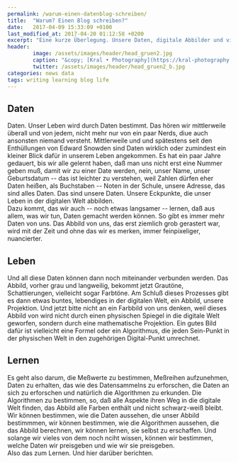 ```yaml
---
permalink: /warum-einen-datenblog-schreiben/
title:  "Warum? Einen Blog schreiben?"
date:   2017-04-09 15:33:09 +0100
last_modified_at: 2017-04-20 01:12:58 +0200 
excerpt: "Eine kurze Überlegung. Unsere Daten, digitale Abbilder und viel zu lernen. Und hier darüber schreiben."
header:
        image: /assets/images/header/head_gruen2.jpg
        caption: "&copy; [Kral • Photography](https://kral-photography.com)"
        twitter: /assets/images/header/head_gruen2_b.jpg
categories: news data
tags: writing learning blog life
---
```


## Daten

Daten. Unser Leben wird durch Daten bestimmt. Das hören wir mittlerweile überall und von jedem, nicht mehr nur von ein paar Nerds, diue auch ansonsten niemand versteht. Mittlerweile und und spätestens seit den Enthüllungen von Edward Snowden sind Daten wirklich oder zumindest ein kleiner Blick dafür in unserem Leben angekommen. Es hat ein paar Jahre gedauert, bis wir alle gelernt haben, daß man uns nicht erst eine Nummer geben muß, damit wir zu einer Date werden, nein, unser Name, unser Geburtsdatum -- das ist leichter zu verstehen, weil Zahlen dürfen eher Daten heißen, als Buchstaben -- Noten in der Schule, unsere Adresse, das sind alles Daten. Das sind unsere Daten. Unsere Eckpunkte, die unser Leben in der digitalen Welt abbilden.   
Dazu kommt, das wir auch -- noch etwas langsamer -- lernen, daß aus allem, was wir tun, Daten gemacht werden können. So gibt es immer mehr Daten von uns. Das Abbild von uns, das erst ziemlich grob gerastert war, wird mit der Zeit und ohne das wir es merken, immer feinpixeliger, nuancierter.

## Leben

Und all diese Daten können dann noch miteinander verbunden werden. Das Abbild, vorher grau und langweilig, bekommt jetzt Grautöne, Schattierungen, vielleicht sogar Farbtöne. Am Schluß dieses Prozesses gibt es dann etwas buntes, lebendiges in der digitalen Welt, ein Abbild, unsere Projektion. Und jetzt bitte nicht an ein Farbbild von uns denken, weil dieses Abbild von wird nicht durch einen physischen Spiegel in die digitale Welt geworfen, sondern durch eine mathematische Projektion. Ein gutes Bild dafür ist vielleicht eine Formel oder ein Algorithmus, die jeden Sein-Punkt in der physischen Welt in den zugehörigen Digital-Punkt umrechnet.

## Lernen

Es geht also darum, die Meßwerte zu bestimmen, Meßreihen aufzunehmen, Daten zu erhalten, das wie des Datensammelns zu erforschen, die Daten an sich zu erforschen und natürlich die Algorithmen zu erkunden. Die Algorithmen zu bestimmen, so, daß alle Aspekte ihren Weg in die digitale Welt finden, das Abbild alle Farben enthält und nicht schwarz-weiß bleibt.   
Wir können bestimmen, wie die Daten aussehen, die unser Abbild bestimmmen, wir können bestimmen, wie die Algorithmen aussehen, die das Abbild berechnen, wir können lernen, sie selbst zu erschaffen. Und solange wir vieles von dem noch nciht wissen, können wir bestimmen, welche Daten wir preisgeben und wie wir sie preisgeben.   
Also das zum Lernen. Und hier darüber berichten.
